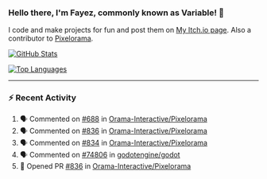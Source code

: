 ### Hello there, I'm Fayez, commonly known as Variable! 👋
I code and make projects for fun and post them on [My Itch.io page](https://variable-industries.itch.io/). Also a contributor to [Pixelorama](https://github.com/Orama-Interactive/Pixelorama).

[![GitHub Stats](https://github-readme-stats.vercel.app/api/?username=Variable-ind&show_icons=true&theme=merko)](https://github.com/anuraghazra/github-readme-stats)

[![Top Languages](https://github-readme-stats.vercel.app/api/top-langs/?username=Variable-ind&layout=compact&theme=merko)](https://github.com/anuraghazra/github-readme-stats)

---

### :zap: Recent Activity

<!--START_SECTION:activity-->
1. 🗣 Commented on [#688](https://github.com/Orama-Interactive/Pixelorama/issues/688) in [Orama-Interactive/Pixelorama](https://github.com/Orama-Interactive/Pixelorama)
2. 🗣 Commented on [#836](https://github.com/Orama-Interactive/Pixelorama/issues/836) in [Orama-Interactive/Pixelorama](https://github.com/Orama-Interactive/Pixelorama)
3. 🗣 Commented on [#834](https://github.com/Orama-Interactive/Pixelorama/issues/834) in [Orama-Interactive/Pixelorama](https://github.com/Orama-Interactive/Pixelorama)
4. 🗣 Commented on [#74806](https://github.com/godotengine/godot/issues/74806) in [godotengine/godot](https://github.com/godotengine/godot)
5. 💪 Opened PR [#836](https://github.com/Orama-Interactive/Pixelorama/pull/836) in [Orama-Interactive/Pixelorama](https://github.com/Orama-Interactive/Pixelorama)
<!--END_SECTION:activity-->

<!--
**Variable-ind/Variable-ind** is a ✨ _special_ ✨ repository because its `README.md` (this file) appears on your GitHub profile.

Here are some ideas to get you started:
- 🌱 I’m currently studying at ...
- 🔭 I’m currently working on ...
- 👯 I’m looking to collaborate on ...
- 🤔 I’m looking for help with ...
- 💬 Ask me about ...
- 📫 How to reach me: ...
- ⚡ Fun fact: ...
-->
